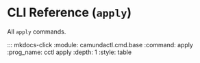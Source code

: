 # CLI Reference (`apply`)

All `apply` commands.

::: mkdocs-click
    :module: camundactl.cmd.base
    :command: apply
    :prog_name: cctl&nbsp;apply
    :depth: 1
    :style: table
